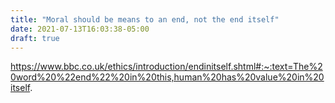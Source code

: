 ```yaml
---
title: "Moral should be means to an end, not the end itself"
date: 2021-07-13T16:03:38-05:00
draft: true
---
```


https://www.bbc.co.uk/ethics/introduction/endinitself.shtml#:~:text=The%20word%20%22end%22%20in%20this,human%20has%20value%20in%20itself.
